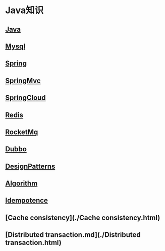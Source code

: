 # Java知识

## [**Java**](./Java.html)
## [**Mysql**](./Mysql.html)
## [**Spring**](./Spring.html)
## [**SpringMvc**](./SpringMvc.html)
## [**SpringCloud**](./SpringCloud.html)
## [**Redis**](./Redis.html)
## [**RocketMq**](./RocketMq.html)
## [**Dubbo**](./Dubbo.html)
## [**DesignPatterns**](./DesignPatterns.html)
## [**Algorithm**](./Algorithm.html)
## [**Idempotence**](./Idempotence.html)
## [**Cache consistency**](./Cache consistency.html)
## [**Distributed transaction.md**](./Distributed transaction.html)